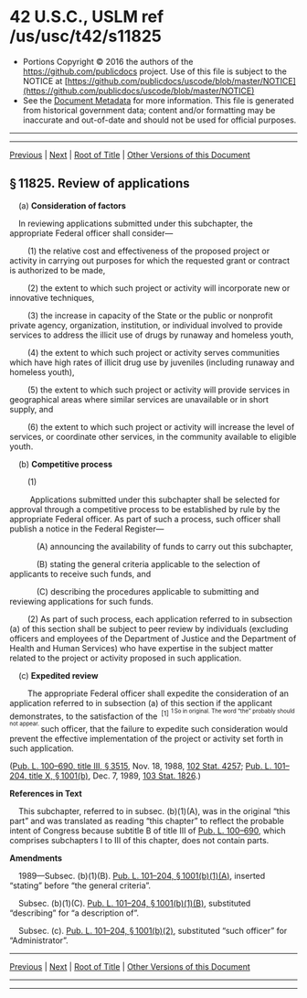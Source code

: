 ---
---

# 42 U.S.C., USLM ref /us/usc/t42/s11825

* Portions Copyright © 2016 the authors of the https://github.com/publicdocs project.
  Use of this file is subject to the NOTICE at [https://github.com/publicdocs/uscode/blob/master/NOTICE](https://github.com/publicdocs/uscode/blob/master/NOTICE)
* See the [Document Metadata](././../../../../..//README.md) for more information.
  This file is generated from historical government data; content and/or formatting may be inaccurate and out-of-date and should not be used for official purposes.

----------
----------

[Previous](./../../../../..//us/usc/t42/ch123/schII/m__us_usc_t42_s11824.md) | [Next](./../../../../..//us/usc/t42/ch123/schIII/m__us_usc_t42_ch123_schIII.md) | [Root of Title](./../../../../../) | [Other Versions of this Document](https://publicdocs.github.io/go/links?ns=uslm&ref=%2Fus%2Fusc%2Ft42%2Fs11825)

## § 11825. Review of applications

    (a) __Consideration of factors__ 

    In reviewing applications submitted under this subchapter, the appropriate Federal officer shall consider—

        (1) the relative cost and effectiveness of the proposed project or activity in carrying out purposes for which the requested grant or contract is authorized to be made,

        (2) the extent to which such project or activity will incorporate new or innovative techniques,

        (3) the increase in capacity of the State or the public or nonprofit private agency, organization, institution, or individual involved to provide services to address the illicit use of drugs by runaway and homeless youth,

        (4) the extent to which such project or activity serves communities which have high rates of illicit drug use by juveniles (including runaway and homeless youth),

        (5) the extent to which such project or activity will provide services in geographical areas where similar services are unavailable or in short supply, and

        (6) the extent to which such project or activity will increase the level of services, or coordinate other services, in the community available to eligible youth.

    (b) __Competitive process__ 

        (1)

         Applications submitted under this subchapter shall be selected for approval through a competitive process to be established by rule by the appropriate Federal officer. As part of such a process, such officer shall publish a notice in the Federal Register—

            (A) announcing the availability of funds to carry out this subchapter,

            (B) stating the general criteria applicable to the selection of applicants to receive such funds, and

            (C) describing the procedures applicable to submitting and reviewing applications for such funds.

        (2) As part of such process, each application referred to in subsection (a) of this section shall be subject to peer review by individuals (excluding officers and employees of the Department of Justice and the Department of Health and Human Services) who have expertise in the subject matter related to the project or activity proposed in such application.

    (c) __Expedited review__ 

        The appropriate Federal officer shall expedite the consideration of an application referred to in subsection (a) of this section if the applicant demonstrates, to the satisfaction of the  <sup>\[1\]</sup>  <sup><sup> 1 So in original. The word “the” probably should not appear. </sup></sup>  such officer, that the failure to expedite such consideration would prevent the effective implementation of the project or activity set forth in such application.

([Pub. L. 100–690, title III, § 3515][/us/pl/100/690/s3515], Nov. 18, 1988, [102 Stat. 4257][/us/stat/102/4257]; [Pub. L. 101–204, title X, § 1001(b)][/us/pl/101/204/s1001/b], Dec. 7, 1989, [103 Stat. 1826][/us/stat/103/1826].)

 __References in Text__ 

    This subchapter, referred to in subsec. (b)(1)(A), was in the original “this part” and was translated as reading “this chapter” to reflect the probable intent of Congress because subtitle B of title III of [Pub. L. 100–690][/us/pl/100/690], which comprises subchapters I to III of this chapter, does not contain parts.

 __Amendments__ 

    1989—Subsec. (b)(1)(B). [Pub. L. 101–204, § 1001(b)(1)(A)][/us/pl/101/204/s1001/b/1/A], inserted “stating” before “the general criteria”.

    Subsec. (b)(1)(C). [Pub. L. 101–204, § 1001(b)(1)(B)][/us/pl/101/204/s1001/b/1/B], substituted “describing” for “a description of”.

    Subsec. (c). [Pub. L. 101–204, § 1001(b)(2)][/us/pl/101/204/s1001/b/2], substituted “such officer” for “Administrator”.

----------

[Previous](./../../../../..//us/usc/t42/ch123/schII/m__us_usc_t42_s11824.md) | [Next](./../../../../..//us/usc/t42/ch123/schIII/m__us_usc_t42_ch123_schIII.md) | [Root of Title](./../../../../../) | [Other Versions of this Document](https://publicdocs.github.io/go/links?ns=uslm&ref=%2Fus%2Fusc%2Ft42%2Fs11825)

----------
----------

[/us/pl/100/690/s3515]: https://publicdocs.github.io/go/links?ns=uslm&ref=%2Fus%2Fpl%2F100%2F690%2Fs3515
[/us/stat/102/4257]: https://publicdocs.github.io/go/links?ns=uslm&ref=%2Fus%2Fstat%2F102%2F4257
[/us/pl/101/204/s1001/b]: https://publicdocs.github.io/go/links?ns=uslm&ref=%2Fus%2Fpl%2F101%2F204%2Fs1001%2Fb
[/us/stat/103/1826]: https://publicdocs.github.io/go/links?ns=uslm&ref=%2Fus%2Fstat%2F103%2F1826
[/us/pl/100/690]: https://publicdocs.github.io/go/links?ns=uslm&ref=%2Fus%2Fpl%2F100%2F690
[/us/pl/101/204/s1001/b/1/A]: https://publicdocs.github.io/go/links?ns=uslm&ref=%2Fus%2Fpl%2F101%2F204%2Fs1001%2Fb%2F1%2FA
[/us/pl/101/204/s1001/b/1/B]: https://publicdocs.github.io/go/links?ns=uslm&ref=%2Fus%2Fpl%2F101%2F204%2Fs1001%2Fb%2F1%2FB
[/us/pl/101/204/s1001/b/2]: https://publicdocs.github.io/go/links?ns=uslm&ref=%2Fus%2Fpl%2F101%2F204%2Fs1001%2Fb%2F2


